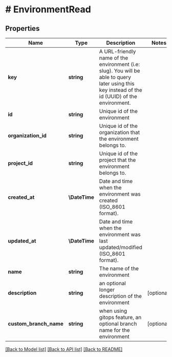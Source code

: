 # # EnvironmentRead

## Properties

Name | Type | Description | Notes
------------ | ------------- | ------------- | -------------
**key** | **string** | A URL-friendly name of the environment (i.e: slug). You will be able to query later using this key instead of the id (UUID) of the environment. |
**id** | **string** | Unique id of the environment |
**organization_id** | **string** | Unique id of the organization that the environment belongs to. |
**project_id** | **string** | Unique id of the project that the environment belongs to. |
**created_at** | **\DateTime** | Date and time when the environment was created (ISO_8601 format). |
**updated_at** | **\DateTime** | Date and time when the environment was last updated/modified (ISO_8601 format). |
**name** | **string** | The name of the environment |
**description** | **string** | an optional longer description of the environment | [optional]
**custom_branch_name** | **string** | when using gitops feature, an optional branch name for the environment | [optional]

[[Back to Model list]](../../README.md#models) [[Back to API list]](../../README.md#endpoints) [[Back to README]](../../README.md)
